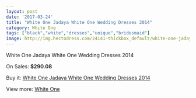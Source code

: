 ```yaml
---
layout: post
date: '2017-03-24'
title: "White One Jadaya White One Wedding Dresses 2014"
category: White One
tags: ["black","white","dresses","unique","bridesmaid"]
image: http://img.hectodress.com/24141-thickbox_default/white-one-jadaya-white-one-wedding-dresses-2014.jpg
---
```

White One Jadaya White One Wedding Dresses 2014

On Sales: **$290.08**
<a href="https://www.hectodress.com/white-one/11135-white-one-jadaya-white-one-wedding-dresses-2014.html"><amp-img layout="responsive" width="600" height="600" src="//img.hectodress.com/24141-thickbox_default/white-one-jadaya-white-one-wedding-dresses-2014.jpg" alt="White One Jadaya White One Wedding Dresses 2014 0" /></a>
<a href="https://www.hectodress.com/white-one/11135-white-one-jadaya-white-one-wedding-dresses-2014.html"><amp-img layout="responsive" width="600" height="600" src="//img.hectodress.com/24143-thickbox_default/white-one-jadaya-white-one-wedding-dresses-2014.jpg" alt="White One Jadaya White One Wedding Dresses 2014 1" /></a>
<a href="https://www.hectodress.com/white-one/11135-white-one-jadaya-white-one-wedding-dresses-2014.html"><amp-img layout="responsive" width="600" height="600" src="//img.hectodress.com/24142-thickbox_default/white-one-jadaya-white-one-wedding-dresses-2014.jpg" alt="White One Jadaya White One Wedding Dresses 2014 2" /></a>

Buy it: [White One Jadaya White One Wedding Dresses 2014](https://www.hectodress.com/white-one/11135-white-one-jadaya-white-one-wedding-dresses-2014.html "White One Jadaya White One Wedding Dresses 2014")

View more: [White One](https://www.hectodress.com/177-white-one "White One")